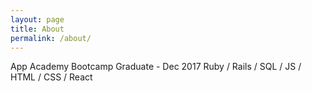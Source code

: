 ```yaml
---
layout: page
title: About
permalink: /about/
---
```


App Academy Bootcamp Graduate - Dec 2017
Ruby / Rails / SQL / JS / HTML / CSS / React
